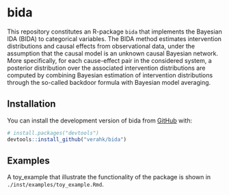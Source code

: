 
# bida
This repository constitutes an R-package `bida` that implements the Bayesian IDA (BIDA) to categorical variables.
The BIDA method estimates intervention distributions and causal effects from observational data, under the assumption that the causal model is an unknown causal Bayesian network. 
More specifically, for each cause-effect pair in the considered system, a posterior distribution over the associated intervention distributions are computed by combining Bayesian estimation of intervention distributions through the so-called backdoor formula with Bayesian model averaging. 


## Installation

You can install the development version of bida from [GitHub](https://github.com/) with:

``` r
# install.packages("devtools")
devtools::install_github("verahk/bida")
```



## Examples
A toy_example that illustrate the functionality of the package is shown in `./inst/examples/toy_example.Rmd`. 
